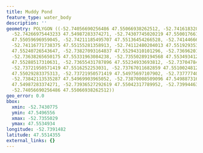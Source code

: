```yaml
---
title: Muddy Pond
feature_type: water_body
description: ''
geometry: POLYGON ((-52.74056690256486 47.55066938262512, -52.74161832849815 47.55027835105039,
  -52.74266975443233 47.54987283374271, -52.74307745020219 47.55001766171305, -52.74281995813683
  47.55059696959045, -52.74211185495707 47.55136454266528, -52.74144666712183 47.55140798986164,
  -52.74116771738375 47.55155281358913, -52.74112480204013 47.55192935340836, -52.73998754541779
  47.55240726543647, -52.73827093164837 47.55294310101296, -52.73696201364882 47.55333411270529,
  -52.73638265650175 47.55331963084238, -52.73550289194568 47.55349341292828, -52.73614662210909
  47.55288517310631, -52.73655431787896 47.55234933693812, -52.73704784433788 47.55216106887517,
  -52.73721950571419 47.5516252253031, -52.73767011682859 47.55100248129517, -52.73728387873053
  47.55029283375313, -52.73721950571419 47.54975697107902, -52.73777740518945 47.54965559103742,
  -52.73842113535287 47.54969903965052, -52.73870008509096 47.54988731655812, -52.73915069620535
  47.54987283374271, -52.73936527292619 47.55042317789952, -52.73994463007327 47.55065490002644,
  -52.74056690256486 47.55066938262512))
geo_error: 0.0
bbox:
  xmin: -52.7430775
  ymin: 47.5496556
  xmax: -52.7355029
  ymax: 47.5534934
longitude: -52.7391482
latitude: 47.5514355
external_links: {}
---
```

